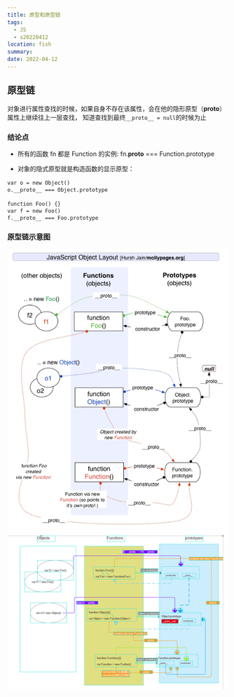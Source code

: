 ```yaml
---
title: 原型和原型链
tags:
  - JS
  - s20220412
location: fish
summary:
date: 2022-04-12
---
```


## 原型链

对象进行属性查找的时候，如果自身不存在该属性，会在他的隐形原型（**proto**）属性上继续往上一层查找， 知道查找到最终`__proto__ = null`的时候为止

### 结论点

- 所有的函数 fn 都是 Function 的实例: fn.**proto** === Function.prototype

- 对象的隐式原型就是构造函数的显示原型：

```
var o = new Object()
o.__proto__ === Object.prototype

function Foo() {}
var f = new Foo()
f.__proto__ === Foo.prototype
```

### 原型链示意图

![原型链宝图](./imgs/prototype.jpg)
![原型链宝图2](./imgs/prototype2.png)
